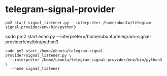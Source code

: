 # telegram-signal-provider

```
pm2 start signal_listener.py --interpreter /home/ubuntu/telegram-signal-provider/env/bin/python3
```

sudo pm2 start echo.py --interpreter=/home/ubuntu/telegram-signal-provider/env/bin/python3


```
sudo pm2 start /home/ubuntu/telegram-signal-provider/signal_listener.py \
  --interpreter /home/ubuntu/telegram-signal-provider/env/bin/python3 \
  --name signal_listener
```